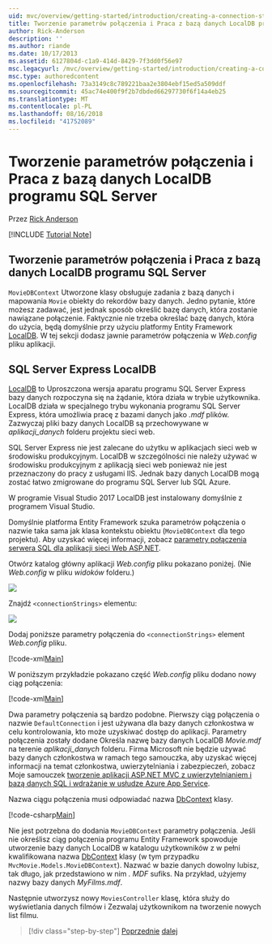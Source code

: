 ```yaml
---
uid: mvc/overview/getting-started/introduction/creating-a-connection-string
title: Tworzenie parametrów połączenia i Praca z bazą danych LocalDB programu SQL Server | Dokumentacja firmy Microsoft
author: Rick-Anderson
description: ''
ms.author: riande
ms.date: 10/17/2013
ms.assetid: 6127804d-c1a9-414d-8429-7f3dd0f56e97
msc.legacyurl: /mvc/overview/getting-started/introduction/creating-a-connection-string
msc.type: authoredcontent
ms.openlocfilehash: 73a3149c8c789221baa2e3804ebf15ed5a509ddf
ms.sourcegitcommit: 45ac74e400f9f2b7dbded66297730f6f14a4eb25
ms.translationtype: MT
ms.contentlocale: pl-PL
ms.lasthandoff: 08/16/2018
ms.locfileid: "41752089"
---
```

<a name="creating-a-connection-string-and-working-with-sql-server-localdb"></a>Tworzenie parametrów połączenia i Praca z bazą danych LocalDB programu SQL Server
====================
Przez [Rick Anderson](https://github.com/Rick-Anderson)

[!INCLUDE [Tutorial Note](sample/code-location.md)]

## <a name="creating-a-connection-string-and-working-with-sql-server-localdb"></a>Tworzenie parametrów połączenia i Praca z bazą danych LocalDB programu SQL Server

`MovieDBContext` Utworzone klasy obsługuje zadania z bazą danych i mapowania `Movie` obiekty do rekordów bazy danych. Jedno pytanie, które możesz zadawać, jest jednak sposób określić bazę danych, która zostanie nawiązane połączenie. Faktycznie nie trzeba określać bazę danych, która do użycia, będą domyślnie przy użyciu platformy Entity Framework [LocalDB](https://docs.microsoft.com/sql/database-engine/configure-windows/sql-server-2016-express-localdb). W tej sekcji dodasz jawnie parametrów połączenia w *Web.config* pliku aplikacji.

## <a name="sql-server-express-localdb"></a>SQL Server Express LocalDB

[LocalDB](https://docs.microsoft.com/sql/database-engine/configure-windows/sql-server-2016-express-localdb) to Uproszczona wersja aparatu programu SQL Server Express bazy danych rozpoczyna się na żądanie, która działa w trybie użytkownika. LocalDB działa w specjalnego trybu wykonania programu SQL Server Express, która umożliwia pracę z bazami danych jako *.mdf* plików. Zazwyczaj pliki bazy danych LocalDB są przechowywane w *aplikacji\_danych* folderu projektu sieci web.

SQL Server Express nie jest zalecane do użytku w aplikacjach sieci web w środowisku produkcyjnym. LocalDB w szczególności nie należy używać w środowisku produkcyjnym z aplikacją sieci web ponieważ nie jest przeznaczony do pracy z usługami IIS. Jednak bazy danych LocalDB mogą zostać łatwo zmigrowane do programu SQL Server lub SQL Azure.

W programie Visual Studio 2017 LocalDB jest instalowany domyślnie z programem Visual Studio.

Domyślnie platforma Entity Framework szuka parametrów połączenia o nazwie taka sama jak klasa kontekstu obiektu (`MovieDBContext` dla tego projektu). Aby uzyskać więcej informacji, zobacz [parametry połączenia serwera SQL dla aplikacji sieci Web ASP.NET](https://msdn.microsoft.com/library/jj653752.aspx).

Otwórz katalog główny aplikacji *Web.config* pliku pokazano poniżej. (Nie *Web.config* w pliku *widoków* folderu.)

![](creating-a-connection-string/_static/image1.png)

Znajdź `<connectionStrings>` elementu:

![](creating-a-connection-string/_static/image2.png)

Dodaj poniższe parametry połączenia do `<connectionStrings>` element *Web.config* pliku.

[!code-xml[Main](creating-a-connection-string/samples/sample1.xml)]

W poniższym przykładzie pokazano część *Web.config* pliku dodano nowy ciąg połączenia:

[!code-xml[Main](creating-a-connection-string/samples/sample2.xml)]

Dwa parametry połączenia są bardzo podobne. Pierwszy ciąg połączenia o nazwie `DefaultConnection` i jest używana dla bazy danych członkostwa w celu kontrolowania, kto może uzyskiwać dostęp do aplikacji. Parametry połączenia zostały dodane Określa nazwę bazy danych LocalDB *Movie.mdf* na terenie *aplikacji\_danych* folderu. Firma Microsoft nie będzie używać bazy danych członkostwa w ramach tego samouczka, aby uzyskać więcej informacji na temat członkostwa, uwierzytelniania i zabezpieczeń, zobacz Moje samouczek [tworzenie aplikacji ASP.NET MVC z uwierzytelnianiem i bazą danych SQL i wdrażanie w usłudze Azure App Service](https://docs.microsoft.com/aspnet/core/security/authorization/secure-data).

Nazwa ciągu połączenia musi odpowiadać nazwa [DbContext](https://msdn.microsoft.com/library/system.data.entity.dbcontext(v=vs.103).aspx) klasy.

[!code-csharp[Main](creating-a-connection-string/samples/sample3.cs?highlight=15)]

Nie jest potrzebna do dodania `MovieDBContext` parametry połączenia. Jeśli nie określisz ciąg połączenia programu Entity Framework spowoduje utworzenie bazy danych LocalDB w katalogu użytkowników z w pełni kwalifikowana nazwa [DbContext](https://msdn.microsoft.com/library/system.data.entity.dbcontext(v=vs.103).aspx) klasy (w tym przypadku `MvcMovie.Models.MovieDBContext`). Nazwać w bazie danych dowolny lubisz, tak długo, jak przedstawiono w nim *. MDF* sufiks. Na przykład, użyjemy nazwy bazy danych *MyFilms.mdf*.

Następnie utworzysz nowy `MoviesController` klasę, która służy do wyświetlania danych filmów i Zezwalaj użytkownikom na tworzenie nowych list filmu.

> [!div class="step-by-step"]
> [Poprzednie](adding-a-model.md)
> [dalej](accessing-your-models-data-from-a-controller.md)
